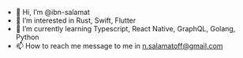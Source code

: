 - 👋 Hi, I’m @ibn-salamat
- 👀 I’m interested in Rust, Swift, Flutter
- 🌱 I’m currently learning Typescript, React Native, GraphQL, Golang, Python
- 📫 How to reach me message to me in n.salamatoff@gmail.com

<!---
ibn-salamat/ibn-salamat is a ✨ special ✨ repository because its `README.md` (this file) appears on your GitHub profile.
You can click the Preview link to take a look at your changes.
--->
